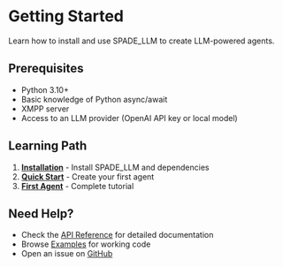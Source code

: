 # Getting Started

Learn how to install and use SPADE_LLM to create LLM-powered agents.

## Prerequisites

- Python 3.10+
- Basic knowledge of Python async/await
- XMPP server
- Access to an LLM provider (OpenAI API key or local model)

## Learning Path

1. **[Installation](installation/)** - Install SPADE_LLM and dependencies
2. **[Quick Start](quickstart/)** - Create your first agent
3. **[First Agent](first-agent/)** - Complete tutorial

## Need Help?

- Check the [API Reference](../reference/) for detailed documentation
- Browse [Examples](../reference/examples/) for working code
- Open an issue on [GitHub](https://github.com/sosanzma/spade_llm/issues)
